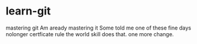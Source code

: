 # learn-git
mastering  git
Am aready mastering it 
Some told me one of these fine days nolonger certficate rule the world skill does that.
one more change.
